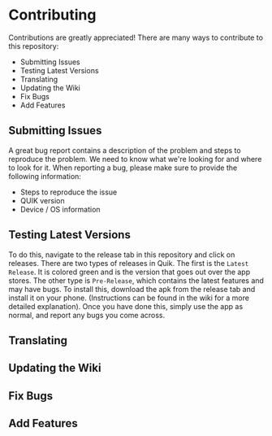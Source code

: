 # Contributing
Contributions are greatly appreciated! There are many ways to contribute to this repository:
* Submitting Issues
* Testing Latest Versions
* Translating
* Updating the Wiki
* Fix Bugs
* Add Features
## Submitting Issues
A great bug report contains a description of the problem and steps to reproduce the problem. We need to know what we're looking for and where to look for it.
When reporting a bug, please make sure to provide the following information:
* Steps to reproduce the issue
* QUIK version
* Device / OS information
## Testing Latest Versions
To do this, navigate to the release tab in this repository and click on releases. There are two types of releases in Quik. The first is the `Latest Release`.  It is colored green and is the version that goes out over the app stores. The other type is `Pre-Release`, which contains the latest features and may have bugs. To install this, download the apk from the release tab and install it on your phone. (Instructions can be found in the wiki for a more detailed explanation).
Once you have done this, simply use the app as normal, and report any bugs you come across.
## Translating
## Updating the Wiki
## Fix Bugs
## Add Features

